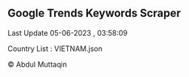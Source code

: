 

## Google Trends Keywords Scraper 
 
Last Update 05-06-2023 , 03:58:09

Country List :
VIETNAM.json



© Abdul Muttaqin 
